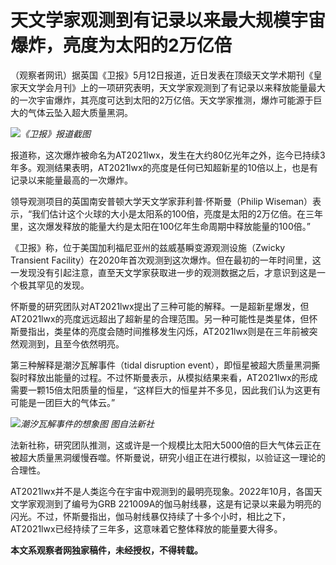 # 天文学家观测到有记录以来最大规模宇宙爆炸，亮度为太阳的2万亿倍

（观察者网讯）据英国《卫报》5月12日报道，近日发表在顶级天文学术期刊《皇家天文学会月刊》上的一项研究表明，天文学家观测到了有记录以来释放能量最大的一次宇宙爆炸，其亮度可达到太阳的2万亿倍。天文学家推测，爆炸可能源于巨大的气体云坠入超大质量黑洞。

![](https://inews.gtimg.com/newsapp_bt/0/15793663428/1000)_《卫报》报道截图_

报道称，这次爆炸被命名为AT2021lwx，发生在大约80亿光年之外，迄今已持续3年多。观测结果表明，AT2021lwx的亮度是任何已知超新星的10倍以上，也是有记录以来能量最高的一次爆炸。

领导观测项目的英国南安普顿大学天文学家菲利普·怀斯曼（Philip
Wiseman）表示，“我们估计这个火球的大小是太阳系的100倍，亮度是太阳的2万亿倍。在三年里，这次爆发释放的能量大约是太阳在100亿年生命周期中释放能量的100倍。”

《卫报》称，位于美国加利福尼亚州的兹威基瞬变源观测设施（Zwicky Transient
Facility）在2020年首次观测到这次爆炸。但在最初的一年时间里，这一发现没有引起注意，直至天文学家获取进一步的观测数据之后，才意识到这是一个极其罕见的发现。

怀斯曼的研究团队对AT2021lwx提出了三种可能的解释。一是超新星爆发，但AT2021lwx的亮度远远超出了超新星的合理范围。另一种可能性是类星体，但怀斯曼指出，类星体的亮度会随时间推移发生闪烁，AT2021lwx则是在三年前被突然观测到，且至今依然明亮。

第三种解释是潮汐瓦解事件（tidal disruption
event），即恒星被超大质量黑洞撕裂时释放出能量的过程。不过怀斯曼表示，从模拟结果来看，AT2021lwx的形成需要一颗15倍太阳质量的恒星，“这样巨大的恒星并不多见，因此我们认为这更有可能是一团巨大的气体云。”

![](https://inews.gtimg.com/newsapp_bt/0/15793663431/1000)_潮汐瓦解事件的想象图 图自法新社_

法新社称，研究团队推测，这或许是一个规模比太阳大5000倍的巨大气体云正在被超大质量黑洞缓慢吞噬。怀斯曼说，研究小组正在进行模拟，以验证这一理论的合理性。

AT2021lwx并不是人类迄今在宇宙中观测到的最明亮现象。2022年10月，各国天文学家观测到了编号为GRB
221009A的伽马射线暴，这是有记录以来最为明亮的闪光。不过，怀斯曼指出，伽马射线暴仅持续了十多个小时，相比之下，AT2021lwx已经持续了三年多，这意味着它整体释放的能量要大得多。

**本文系观察者网独家稿件，未经授权，不得转载。**

